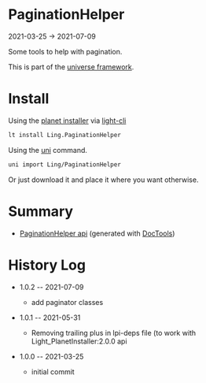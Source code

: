 PaginationHelper
===========
2021-03-25 -> 2021-07-09



Some tools to help with pagination.


This is part of the [universe framework](https://github.com/karayabin/universe-snapshot).


Install
==========

Using the [planet installer](https://github.com/lingtalfi/Light_PlanetInstaller) via [light-cli](https://github.com/lingtalfi/Light_Cli)
```bash
lt install Ling.PaginationHelper
```

Using the [uni](https://github.com/lingtalfi/universe-naive-importer) command.
```bash
uni import Ling/PaginationHelper
```

Or just download it and place it where you want otherwise.






Summary
===========
- [PaginationHelper api](https://github.com/lingtalfi/PaginationHelper/blob/master/doc/api/Ling/PaginationHelper.md) (generated with [DocTools](https://github.com/lingtalfi/DocTools))






History Log
=============

- 1.0.2 -- 2021-07-09

    - add paginator classes
  
- 1.0.1 -- 2021-05-31

    - Removing trailing plus in lpi-deps file (to work with Light_PlanetInstaller:2.0.0 api

- 1.0.0 -- 2021-03-25

    - initial commit